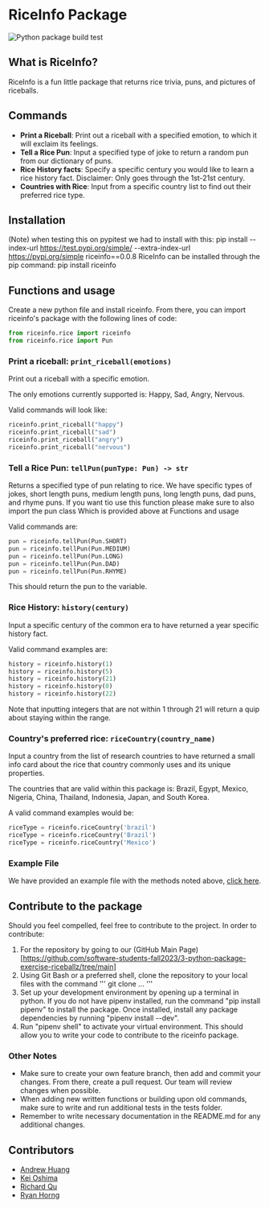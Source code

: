 # RiceInfo Package
![Python package build test](https://github.com/software-students-fall2023/3-python-package-exercise-riceballz/actions/workflows/workflow.yaml/badge.svg)


## What is RiceInfo?

RiceInfo is a fun little package that returns rice trivia, puns, and pictures of riceballs.

## Commands

- **Print a Riceball**: Print out a riceball with a specified emotion, to which it will exclaim its feelings.
- **Tell a Rice Pun**: Input a specified type of joke to return a random pun from our dictionary of puns.
- **Rice History facts**: Specify a specific century you would like to learn a rice history fact. Disclaimer: Only goes through the 1st-21st century.
- **Countries with Rice**: Input from a specific country list to find out their preferred rice type.

## Installation
(Note) when testing this on pypitest we had to install with this: pip install --index-url https://test.pypi.org/simple/ --extra-index-url https://pypi.org/simple riceinfo==0.0.8
RiceInfo can be installed through the pip command: pip install riceinfo

## Functions and usage

Create a new python file and install riceinfo. From there, you can import riceinfo's package with the following lines of code:
```python
from riceinfo.rice import riceinfo
from riceinfo.rice import Pun
```


### Print a riceball: `print_riceball(emotions)`

Print out a riceball with a specific emotion.

The only emotions currently supported is: Happy, Sad, Angry, Nervous.

Valid commands will look like:
```python
riceinfo.print_riceball("happy")
riceinfo.print_riceball("sad")
riceinfo.print_riceball("angry")
riceinfo.print_riceball("nervous")
```

### Tell a Rice Pun: `tellPun(punType: Pun) -> str`

Returns a specified type of pun relating to rice. We have specific types of jokes, short length puns, medium length puns, long length puns, dad puns, and rhyme puns. If you want tio use this function please make sure to also import the pun class Which is provided above at Functions and usage

Valid commands are:
```python
pun = riceinfo.tellPun(Pun.SHORT)
pun = riceinfo.tellPun(Pun.MEDIUM)
pun = riceinfo.tellPun(Pun.LONG)
pun = riceinfo.tellPun(Pun.DAD)
pun = riceinfo.tellPun(Pun.RHYME)
```


This should return the pun to the variable.

### Rice History: `history(century)`

Input a specific century of the common era to have returned a year specific history fact.

Valid command examples are:
```python
history = riceinfo.history(1)
history = riceinfo.history(5)
history = riceinfo.history(21)
history = riceinfo.history(0)
history = riceinfo.history(22)
```



Note that inputting integers that are not within 1 through 21 will return a quip about staying within the range.

### Country's preferred rice: `riceCountry(country_name)`

Input a country from the list of research countries to have returned a small info card about the rice that country commonly uses and its unique properties.

The countries that are valid within this package is: Brazil, Egypt, Mexico, Nigeria, China, Thailand, Indonesia, Japan, and South Korea.

A valid command examples would be:
```python
riceType = riceinfo.riceCountry('brazil')
riceType = riceinfo.riceCountry('Brazil')
riceType = riceinfo.riceCountry('Mexico')
```


### Example File
We have provided an example file with the methods noted above, [click here](https://github.com/software-students-fall2023/3-python-package-exercise-riceballz/blob/main/src/riceinfo/__main__.py).

## Contribute to the package

Should you feel compelled, feel free to contribute to the project. In order to contribute:
1. For the repository by going to our (GitHub Main Page)[https://github.com/software-students-fall2023/3-python-package-exercise-riceballz/tree/main]
2. Using Git Bash or a preferred shell, clone the repository to your local files with the command
'''
git clone ...
'''
3. Set up your development environment by opening up a terminal in python. If you do not have pipenv installed, run the command "pip install pipenv" to install the package. Once installed, install any package dependencies by running "pipenv install --dev".
4. Run "pipenv shell" to activate your virtual environment.
This should allow you to write your code to contribute to the riceinfo package.

### Other Notes

- Make sure to create your own feature branch, then add and commit your changes. From there, create a pull request. Our team will review changes when possible.
- When adding new written functions or building upon old commands, make sure to write and run additional tests in the tests folder.
- Remember to write necessary documentation in the README.md for any additional changes.

## Contributors

- [Andrew Huang](https://github.com/andrew0022)
- [Kei Oshima](https://github.com/KeiOshima)
- [Richard Qu](https://github.com/kingslayerrq)
- [Ryan Horng](https://github.com/Ryan-Horng)
